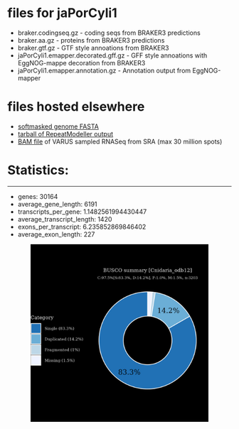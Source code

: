 # files for jaPorCyli1

* braker.codingseq.gz - coding seqs from BRAKER3 predictions
* braker.aa.gz - proteins from BRAKER3 predictions
* braker.gtf.gz - GTF style annoations from BRAKER3
* jaPorCyli1.emapper.decorated.gff.gz - GFF style annoations with EggNOG-mappe decoration from BRAKER3
* jaPorCyli1.emapper.annotation.gz - Annotation output from EggNOG-mapper

# files hosted elsewhere
* [softmasked genome FASTA](https://asg_hubs.cog.sanger.ac.uk/jaPorCyli1/jaPorCyli1.fa.masked)
* [tarball of RepeatModeller output](https://asg_hubs.cog.sanger.ac.uk/jaPorCyli1/jaPorCyli1.tar.xz)
* [BAM file](https://asg_hubs.cog.sanger.ac.uk/jaPorCyli1/VARUS_modified.bam) of VARUS sampled RNASeq from SRA (max 30 million spots)

# Statistics:

---
 * genes: 30164
 * average_gene_length: 6191
 * transcripts_per_gene: 1.1482561994430447
 * average_transcript_length: 1420
 * exons_per_transcript: 6.235852869846402
 * average_exon_length: 227


<div style="text-align: center;">
  <img src="jaPorCyli1_busco.jpeg" alt="Plot of BUSCO results" width="400"/>
</div>

